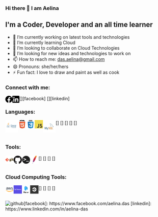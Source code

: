 ### Hi there 👋 I am Aelina

## I'm a Coder, Developer and an all time learner

- 🔭 I’m currently working on latest tools and technologies
- 🌱 I’m currently learning Cloud
- 👯 I’m looking to collaborate on Cloud Technologies
- 🤔 I’m looking for new ideas and technologies to work on
- 📫 How to reach me: das.aelina@gmail.com
- 😄 Pronouns: she/her/hers
- ⚡ Fun fact: I love to draw and paint as well as cook 

### Connect with me:

[<img align="left" alt="img | Facebook" width="22px" src="https://github.com/aelinadas/aelinadas/blob/master/images/facebook.svg" />][facebook]
[<img align="left" alt="img | LinkedIn" width="22px" src="https://github.com/aelinadas/aelinadas/blob/master/images/linkedin.svg" />][linkedin]
<br />

### Languages:
[<img align="left" alt="Java" width="40px" src="https://github.com/aelinadas/aelinadas/blob/master/images/java.png" />]
[<img align="left" alt="HTML5" width="26px" src="https://github.com/aelinadas/aelinadas/blob/master/images/html.png" />]
[<img align="left" alt="CSS3" width="26px" src="https://github.com/aelinadas/aelinadas/blob/master/images/css.png" />]
[<img align="left" alt="JavaScript" width="26px" src="https://github.com/aelinadas/aelinadas/blob/master/images/javascript.png" />]
[<img align="left" alt="MySQL" width="40px" src="https://github.com/aelinadas/aelinadas/blob/master/images/mysql.png" />]\
<br />
<br />


### Tools:
[<img align="left" alt="Git" width="26px" src="https://github.com/aelinadas/aelinadas/blob/master/images/git.png" />]
[<img align="left" alt="GitHub" width="26px" src="https://github.com/aelinadas/aelinadas/blob/master/images/github.png" />]
[<img align="left" alt="Terminal" width="26px" src="https://github.com/aelinadas/aelinadas/blob/master/images/terminal.png" />]
[<img align="left" alt="Maven" width="26px" src="https://github.com/aelinadas/aelinadas/blob/master/images/maven.png" />]
<br />
<br />


### Cloud Computing Tools:
[<img align="left" alt="AWS" width="26px" src="https://github.com/aelinadas/aelinadas/blob/master/images/aws.png" />]
[<img align="left" alt="Terraform" width="26px" src="https://github.com/aelinadas/aelinadas/blob/master/images/terraform.png" />]
[<img align="left" alt="Packer" width="26px" src="https://github.com/aelinadas/aelinadas/blob/master/images/packer.svg" />]
[<img align="left" alt="CircleCI" width="26px" src="https://github.com/aelinadas/aelinadas/blob/master/images/circleci.png" />]
<br />
<br />


<img align="left" alt="github" src="https://github-readme-stats.vercel.app/api?username=aelinadas&show_icons=true&hide_border=true" />
[facebook]: https://www.facebook.com/aelina.das
[linkedin]: https://www.linkedin.com/in/aelina-das